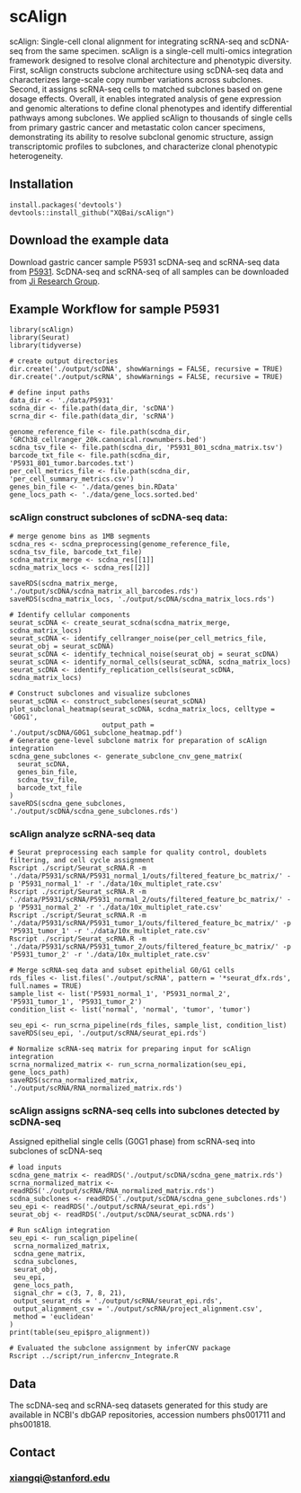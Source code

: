 # scAlign

scAlign: Single-cell clonal alignment for integrating scRNA-seq and scDNA-seq from the same specimen. scAlign is a single-cell multi-omics integration framework designed to resolve clonal architecture and phenotypic diversity. First, scAlign constructs subclone architecture using scDNA-seq data and characterizes large-scale copy number variations across subclones. Second, it assigns scRNA-seq cells to matched subclones based on gene dosage effects. Overall, it enables integrated analysis of gene expression and genomic alterations to define clonal phenotypes and identify differential pathways among subclones. We applied scAlign to thousands of single cells from primary gastric cancer and metastatic colon cancer specimens, demonstrating its ability to resolve subclonal genomic structure, assign transcriptomic profiles to subclones, and characterize clonal phenotypic heterogeneity.

## Installation

```
install.packages('devtools')
devtools::install_github("XQBai/scAlign")
```

## Download the example data 
Download gastric cancer sample P5931 scDNA-seq and scRNA-seq data from [P5931](https://github.com/XQBai/Single-cell-multi-omic-integration/releases/tag/P5931). 
ScDNA-seq and scRNA-seq of all samples can be downloaded from [Ji Research Group](https://dna-discovery.stanford.edu/research/datasets/).

## Example Workflow for sample P5931 
```
library(scAlign)
library(Seurat)
library(tidyverse)

# create output directories
dir.create('./output/scDNA', showWarnings = FALSE, recursive = TRUE)
dir.create('./output/scRNA', showWarnings = FALSE, recursive = TRUE)

# define input paths
data_dir <- './data/P5931'
scdna_dir <- file.path(data_dir, 'scDNA')
scrna_dir <- file.path(data_dir, 'scRNA')

genome_reference_file <- file.path(scdna_dir, 'GRCh38_cellranger_20k.canonical.rownumbers.bed')
scdna_tsv_file <- file.path(scdna_dir, 'P5931_801_scdna_matrix.tsv')
barcode_txt_file <- file.path(scdna_dir, 'P5931_801_tumor.barcodes.txt')
per_cell_metrics_file <- file.path(scdna_dir, 'per_cell_summary_metrics.csv')
genes_bin_file <- './data/genes_bin.RData'
gene_locs_path <- './data/gene_locs.sorted.bed'

```

### scAlign construct subclones of scDNA-seq data:
```
# merge genome bins as 1MB segments
scdna_res <- scdna_preprocessing(genome_reference_file, scdna_tsv_file, barcode_txt_file)
scdna_matrix_merge <- scdna_res[[1]]
scdna_matrix_locs <- scdna_res[[2]]

saveRDS(scdna_matrix_merge, './output/scDNA/scdna_matrix_all_barcodes.rds')
saveRDS(scdna_matrix_locs, './output/scDNA/scdna_matrix_locs.rds')

# Identify cellular components
seurat_scDNA <- create_seurat_scdna(scdna_matrix_merge, scdna_matrix_locs)
seurat_scDNA <- identify_cellranger_noise(per_cell_metrics_file, seurat_obj = seurat_scDNA)
seurat_scDNA <- identify_technical_noise(seurat_obj = seurat_scDNA)
seurat_scDNA <- identify_normal_cells(seurat_scDNA, scdna_matrix_locs)
seurat_scDNA <- identify_replication_cells(seurat_scDNA, scdna_matrix_locs)

# Construct subclones and visualize subclones 
seurat_scDNA <- construct_subclones(seurat_scDNA)
plot_subclonal_heatmap(seurat_scDNA, scdna_matrix_locs, celltype = 'G0G1',
                       output_path = './output/scDNA/G0G1_subclone_heatmap.pdf')
# Generate gene-level subclone matrix for preparation of scAlign integration
scdna_gene_subclones <- generate_subclone_cnv_gene_matrix(
  seurat_scDNA,
  genes_bin_file,
  scdna_tsv_file,
  barcode_txt_file
)
saveRDS(scdna_gene_subclones, './output/scDNA/scdna_gene_subclones.rds')
```
### scAlign analyze scRNA-seq data
 ```
# Seurat preprocessing each sample for quality control, doublets filtering, and cell cycle assignment
Rscript ./script/Seurat_scRNA.R -m './data/P5931/scRNA/P5931_normal_1/outs/filtered_feature_bc_matrix/' -p 'P5931_normal_1' -r './data/10x_multiplet_rate.csv'
Rscript ./script/Seurat_scRNA.R -m './data/P5931/scRNA/P5931_normal_2/outs/filtered_feature_bc_matrix/' -p 'P5931_normal_2' -r './data/10x_multiplet_rate.csv'
Rscript ./script/Seurat_scRNA.R -m './data/P5931/scRNA/P5931_tumor_1/outs/filtered_feature_bc_matrix/' -p 'P5931_tumor_1' -r './data/10x_multiplet_rate.csv'
Rscript ./script/Seurat_scRNA.R -m './data/P5931/scRNA/P5931_tumor_2/outs/filtered_feature_bc_matrix/' -p 'P5931_tumor_2' -r './data/10x_multiplet_rate.csv'

# Merge scRNA-seq data and subset epithelial G0/G1 cells
rds_files <- list.files('./output/scRNA', pattern = '*seurat_dfx.rds', full.names = TRUE)
sample_list <- list('P5931_normal_1', 'P5931_normal_2', 'P5931_tumor_1', 'P5931_tumor_2')
condition_list <- list('normal', 'normal', 'tumor', 'tumor')

seu_epi <- run_scrna_pipeline(rds_files, sample_list, condition_list)
saveRDS(seu_epi, './output/scRNA/seurat_epi.rds')

# Normalize scRNA-seq matrix for preparing input for scAlign integration
scrna_normalized_matrix <- run_scrna_normalization(seu_epi, gene_locs_path)
saveRDS(scrna_normalized_matrix, './output/scRNA/RNA_normalized_matrix.rds')
 ```
### scAlign assigns scRNA-seq cells into subclones detected by scDNA-seq 
Assigned epithelial single cells (G0G1 phase) from scRNA-seq into subclones of scDNA-seq
 ```
# load inputs 
scdna_gene_matrix <- readRDS('./output/scDNA/scdna_gene_matrix.rds')
scrna_normalized_matrix <- readRDS('./output/scRNA/RNA_normalized_matrix.rds')
scdna_subclones <- readRDS('./output/scDNA/scdna_gene_subclones.rds')
seu_epi <- readRDS('./output/scRNA/seurat_epi.rds')
seurat_obj <- readRDS('./output/scDNA/seurat_scDNA.rds')

# Run scAlign integration
seu_epi <- run_scalign_pipeline(
  scrna_normalized_matrix,
  scdna_gene_matrix,
  scdna_subclones,
  seurat_obj,
  seu_epi,
  gene_locs_path,
  signal_chr = c(3, 7, 8, 21),
  output_seurat_rds = './output/scRNA/seurat_epi.rds',
  output_alignment_csv = './output/scRNA/project_alignment.csv',
  method = 'euclidean'
)
print(table(seu_epi$pro_alignment))

# Evaluated the subclone assignment by inferCNV package
Rscript ../script/run_infercnv_Integrate.R
 ```
## Data
The scDNA-seq and scRNA-seq datasets generated for this study are available in NCBI's dbGAP repositories, accession numbers phs001711 and phs001818. 
<!--
## Reference
[Single cell multi-omic mapping of subclonal architecture and pathway phenotype in primary gastric and metastatic colon cancers, bioRxiv](https://www.biorxiv.org/content/10.1101/2022.07.03.498616v1)
-->

## Contact 
### xiangqi@stanford.edu 
